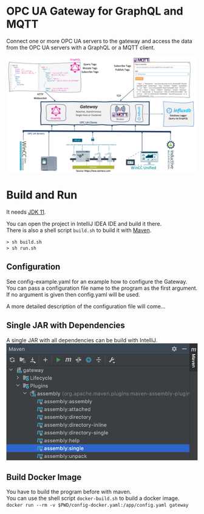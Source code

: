 # OPC UA Gateway for GraphQL and MQTT

Connect one or more OPC UA servers to the gateway and access the data from the OPC UA servers with a GraphQL or a MQTT client.

![Gateway](doc/Gateway.png)

# Build and Run

It needs [JDK 11](https://openjdk.java.net/projects/jdk/11/).

You can open the project in IntelliJ IDEA IDE and build it there.  
There is also a shell script `build.sh` to build it with [Maven](https://maven.apache.org/download.cgi).  


```
> sh build.sh
> sh run.sh
```

## Configuration

See config-example.yaml for an example how to configure the Gateway. You can pass a configuration file name to the program as the first argument. If no argument is given then config.yaml will be used.

A more detailed description of the configuration file will come...


## Single JAR with Dependencies

A single JAR with all dependencies can be build with IntelliJ.
![SingleJar](doc/SingleJar.png)

## Build Docker Image

You have to build the program before with maven.  
You can use the shell script `docker-build.sh` to build a docker image.  
`docker run --rm -v $PWD/config-docker.yaml:/app/config.yaml gateway`

